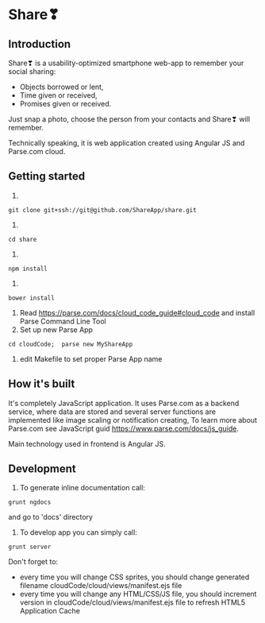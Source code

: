 # Share❣ 

## Introduction

Share❣ is a usability-optimized smartphone web-app to remember your social sharing:
* Objects borrowed or lent,
* Time given or received,
* Promises given or received.

Just snap a photo, choose the person from your contacts and Share❣ will remember.

Technically speaking, it is web application created using Angular JS and Parse.com cloud.


## Getting started

1. 
~~~
git clone git+ssh://git@github.com/ShareApp/share.git
~~~
1. 
~~~
cd share
~~~
1. 
~~~
npm install
~~~
1. 
~~~
bower install
~~~
1. Read https://parse.com/docs/cloud_code_guide#cloud_code and install Parse Command Line Tool
1. Set up new Parse App
~~~
cd cloudCode;  parse new MyShareApp
~~~
1. edit Makefile to set proper Parse App name


## How it's built

It's completely JavaScript application. 
It uses Parse.com as a backend service, where data are stored and several server functions are implemented like image scaling or notification creating,
To learn more about Parse.com see JavaScript guid https://www.parse.com/docs/js_guide.

Main technology used in frontend is Angular JS. 



## Development

1. To generate inline documentation call:
~~~
grunt ngdocs
~~~
and go to 'docs' directory

1. To develop app you can simply call:
~~~
grunt server
~~~

Don't forget to:
- every time you will change CSS sprites, you should change generated filename cloudCode/cloud/views/manifest.ejs file
- every time you will change any HTML/CSS/JS file, you should increment version in cloudCode/cloud/views/manifest.ejs file to refresh HTML5 Application Cache





